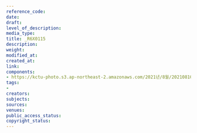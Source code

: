```yaml
---
reference_code: 
date: 
draft: 
level_of_description: 
media_type: 
title: _R6X0115
description: 
weight: 
modified_at: 
created_at: 
link: 
components:
- https://kctu-photo.s3.ap-northeast-2.amazonaws.com/2021년/8월/20210810_2021년+22기+민주노총+중앙통일선봉대+발대식/_R6X0115.jpg
tags:
- 
creators: 
subjects: 
sources: 
venues: 
public_access_status: 
copyright_status: 
---
```

